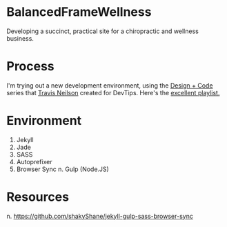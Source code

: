 # BalancedFrameWellness
Developing a succinct, practical site for a chiropractic and wellness business.

# Process
I'm trying out a new development environment, using the [Design + Code](https://github.com/travisneilson/Design-Code) series that [Travis Neilson](http://travisneilson.com/) created for DevTips. Here's the [excellent playlist.](https://www.youtube.com/playlist?list=PLqGj3iMvMa4KeBN2krBtcO3U90_7SOl-A)

# Environment

  1. Jekyll
  2. Jade
  3. SASS
  4. Autoprefixer
  5. Browser Sync
  n. Gulp (Node.JS)

# Resources
  n. https://github.com/shakyShane/jekyll-gulp-sass-browser-sync
